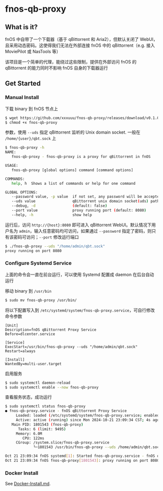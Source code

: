 # fnos-qb-proxy

## What is it?

fnOS 中自带了一个下载器（基于 qBittorrent 和 Aria2），但默认关闭了 WebUI，且采用动态密码。这使得我们无法在外部连接 fnOS 中的 qBittorrent（e.g. 接入 MoviePilot 或 NasTools 等）

该项目是一个简单的代理，能绕过这些限制，提供在外部访问 fnOS 的 qBittorrent 的能力同时不影响 fnOS 自身的下载器运行


## Get Started

### Manual Install

下载 binary 到 fnOS 节点上

```bash
$ wget https://github.com/xxxuuu/fnos-qb-proxy/releases/download/v0.1.0/fnos-qb-proxy_linux-amd64 -O fnos-qb-proxy
$ chmod +x fnos-qb-proxy
```

参数，使用 `--uds` 指定 qBittorrent 监听的 Unix domain socket. 一般在 `/home/{user}/qbt.sock` 上
```bash
$ fnos-qb-proxy -h
NAME:
   fnos-qb-proxy - fnos-qb-proxy is a proxy for qBittorrent in fnOS

USAGE:
   fnos-qb-proxy [global options] command [command options]

COMMANDS:
   help, h  Shows a list of commands or help for one command

GLOBAL OPTIONS:
   --password value, -p value  if not set, any password will be accepted
   --uds value                 qBittorrent unix domain socket(uds) path (default: "/home/admin/qbt.sock")
   --debug, -d                 (default: false)
   --port value                proxy running port (default: 8080)
   --help, -h                  show help
```

运行后，访问 `http://{host}:8080` 即可进入 qBittorrent WebUI。默认情况下用户名为 `admin`，输入任意密码均可访问，如果通过 `--password` 指定了密码，则只有该密码可访问；`--port` 修改运行端口
```bash
$ ./fnos-qb-proxy --uds "/home/admin/qbt.sock"
proxy running on port 8080
```

### Configure Systemd Service
上面的命令会一直在前台运行，可以使用 Systemd 配置成 daemon 在后台自动运行

移动 binary 到 `/usr/bin`
```bash
$ sudo mv fnos-qb-proxy /usr/bin/
```

将以下配置写入到 `/etc/systemd/system/fnos-qb-proxy.service`，可自行修改命令参数
```
[Unit]
Description=fnOS qBittorrent Proxy Service
Before=dlcenter.service

[Service]
ExecStart=/usr/bin/fnos-qb-proxy --uds "/home/admin/qbt.sock"
Restart=always

[Install]
WantedBy=multi-user.target
```

启用服务
```bash
$ sudo systemctl daemon-reload
$ sudo systemctl enable --now fnos-qb-proxy
```

查看服务状态，成功运行
```bash
$ sudo systemctl status fnos-qb-proxy
● fnos-qb-proxy.service - fnOS qBittorrent Proxy Service
     Loaded: loaded (/etc/systemd/system/fnos-qb-proxy.service; enabled; preset: enabled)
     Active: active (running) since Mon 2024-10-21 23:09:34 CST; 4s ago
   Main PID: 1801543 (fnos-qb-proxy)
      Tasks: 6 (limit: 9495)
     Memory: 6.0M
        CPU: 122ms
     CGroup: /system.slice/fnos-qb-proxy.service
             └─1801543 /usr/bin/fnos-qb-proxy --uds /home/admin/qbt.sock

Oct 21 23:09:34 fnOS systemd[1]: Started fnos-qb-proxy.service - fnOS qBittorrent Proxy Service.
Oct 21 23:09:34 fnOS fnos-qb-proxy[1801543]: proxy running on port 8080
```



### Docker Install

See [Docker-Install.md](/Docker-Install.md). 
